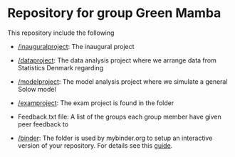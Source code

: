 # Repository for group Green Mamba

This repository include the following

* [/inauguralproject](/inauguralproject): The inaugural project
* [/dataproject](/dataproject): The data analysis project where we arrange data from Statistics Denmark regarding
* [/modelproject](/modelproject): The model analysis project where we simulate a general Solow model
* [/examproject](/examproject):  The exam project is found in the folder 
* Feedback.txt file: A list of the groups each group member have given peer feedback to

* [/binder](/binder/): The folder is used by mybinder.org to setup an interactive version of your repository. For details see this [guide](https://numeconcopenhagen.netlify.com/guides/mybinder/).
